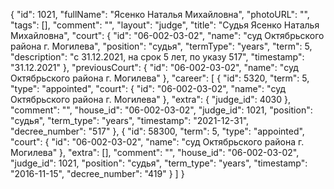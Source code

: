 {
    "id": 1021,
    "fullName": "Ясенко Наталья Михайловна",
    "photoURL": "",
    "tags": [],
    "comment": "",
    "layout": "judge",
    "title": "Судья Ясенко Наталья Михайловна",
    "court": {
        "id": "06-002-03-02",
        "name": "суд Октябрьского района г. Могилева",
        "position": "судья",
        "termType": "years",
        "term": 5,
        "description": "c 31.12.2021, на срок 5 лет, по указу 517",
        "timestamp": "31.12.2021"
    },
    "previousCourt": {
        "id": "06-002-03-02",
        "name": "суд Октябрьского района г. Могилева"
    },
    "career": [
        {
            "id": 5320,
            "term": 5,
            "type": "appointed",
            "court": {
                "id": "06-002-03-02",
                "name": "суд Октябрьского района г. Могилева"
            },
            "extra": {
                "judge_id": 4030
            },
            "comment": "",
            "house_id": "06-002-03-02",
            "judge_id": 1021,
            "position": "судья",
            "term_type": "years",
            "timestamp": "2021-12-31",
            "decree_number": "517"
        },
        {
            "id": 58300,
            "term": 5,
            "type": "appointed",
            "court": {
                "id": "06-002-03-02",
                "name": "суд Октябрьского района г. Могилева"
            },
            "extra": [],
            "comment": "",
            "house_id": "06-002-03-02",
            "judge_id": 1021,
            "position": "судья",
            "term_type": "years",
            "timestamp": "2016-11-15",
            "decree_number": "419"
        }
    ]
}